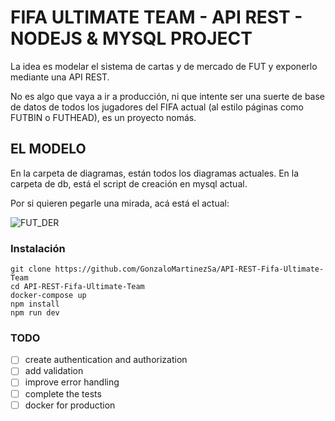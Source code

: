 # FIFA ULTIMATE TEAM - API REST - NODEJS & MYSQL PROJECT

La idea es modelar el sistema de cartas y de mercado de FUT y exponerlo mediante una API REST.

No es algo que vaya a ir a producción, ni que intente ser una suerte de base de datos de todos los
jugadores del FIFA actual (al estilo páginas como FUTBIN o FUTHEAD), es un proyecto nomás.

## EL MODELO

En la carpeta de diagramas, están todos los diagramas actuales.
En la carpeta de db, está el script de creación en mysql actual.

Por si quieren pegarle una mirada, acá está el actual:

![FUT_DER](https://user-images.githubusercontent.com/82115481/224582713-d1229898-0fbb-474e-92e3-355f14c145e3.jpg)


### Instalación

```
git clone https://github.com/GonzaloMartinezSa/API-REST-Fifa-Ultimate-Team
cd API-REST-Fifa-Ultimate-Team
docker-compose up
npm install
npm run dev
```

### TODO

- [ ] create authentication and authorization
- [ ] add validation
- [ ] improve error handling
- [ ] complete the tests
- [ ] docker for production
